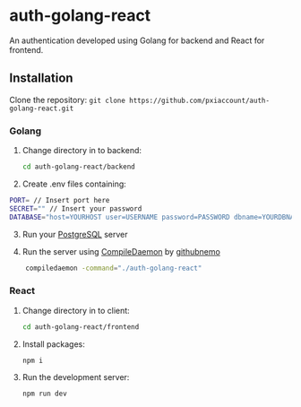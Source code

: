# auth-golang-react
An authentication developed using Golang for backend and React for frontend.

## Installation

Clone the repository:
    ```
    git clone https://github.com/pxiaccount/auth-golang-react.git
    ```

### Golang

1. Change directory in to backend:

    ```bash
    cd auth-golang-react/backend
    ```

2. Create .env files containing:

```bash
PORT= // Insert port here
SECRET="" // Insert your password
DATABASE="host=YOURHOST user=USERNAME password=PASSWORD dbname=YOURDBNAME port=YOURDBPORT sslmode=disable"
```

3. Run your <a href="https://www.postgresql.org/">PostgreSQL</a> server

4. Run the server using <a href="https://github.com/githubnemo/CompileDaemon">CompileDaemon</a> by <a href="https://github.com/githubnemo">githubnemo</a>

```bash
    compiledaemon -command="./auth-golang-react"
```

### React
1. Change directory in to client:

    ```bash
    cd auth-golang-react/frontend
    ```

2. Install packages:

    ```bash
    npm i
    ```

3. Run the development server:

    ```bash
    npm run dev
    ```